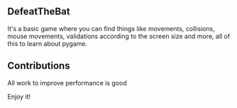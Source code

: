 DefeatTheBat
------------------------
It's a basic game where you can find things like movements, collisions, mouse movements, validations according to the screen size and more, all of this to learn about pygame.

Contributions
-----------------------

All work to improve performance is good


Enjoy it!

